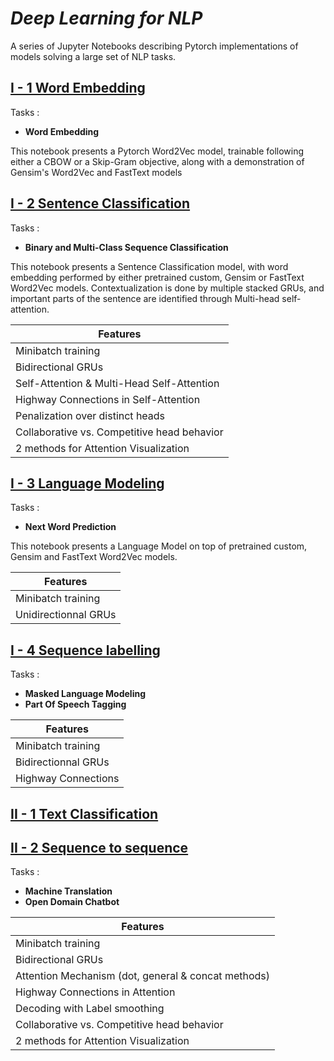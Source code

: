# _Deep Learning for NLP_
A series of Jupyter Notebooks describing Pytorch implementations of models solving a large set of NLP tasks.



## [I - 1 Word Embedding](https://github.com/JBAujogue/Deep-Learning-for-NLP/tree/master/DL4NLP%20notebooks)

 Tasks :

- **Word Embedding**

This notebook presents a Pytorch Word2Vec model, trainable following either a CBOW or a Skip-Gram objective, along with a demonstration of Gensim's Word2Vec and FastText models

## [I - 2 Sentence Classification](https://github.com/JBAujogue/Deep-Learning-for-NLP/tree/master/DL4NLP%20notebooks)

 Tasks :

- **Binary and Multi-Class Sequence Classification**

This notebook presents a Sentence Classification model, with word embedding performed by either pretrained custom, Gensim or FastText Word2Vec models. Contextualization is done by multiple stacked GRUs, and important parts of the sentence are identified through Multi-head self-attention.

| Features |
|-----|
| Minibatch training |
| Bidirectional GRUs |
| Self-Attention & Multi-Head Self-Attention |
| Highway Connections in Self-Attention |
| Penalization over distinct heads |
| Collaborative vs. Competitive head behavior |
| 2 methods for Attention Visualization |


## [I - 3 Language Modeling](https://github.com/JBAujogue/Deep-Learning-for-NLP/tree/master/DL4NLP%20notebooks)

Tasks :

- **Next Word Prediction**

This notebook presents a Language Model on top of pretrained custom, Gensim and FastText Word2Vec models.

| Features |
|-----|
| Minibatch training |
| Unidirectionnal GRUs |

## [I - 4 Sequence labelling](https://github.com/JBAujogue/Deep-Learning-for-NLP/tree/master/DL4NLP%20notebooks)

Tasks :

- **Masked Language Modeling**
- **Part Of Speech Tagging**


| Features |
|-----|
| Minibatch training |
| Bidirectionnal GRUs |
| Highway Connections |
 


## [II - 1 Text Classification](https://github.com/JBAujogue/Deep-Learning-for-NLP/tree/master/DL4NLP%20notebooks)

## [II - 2 Sequence to sequence](https://github.com/JBAujogue/Deep-Learning-for-NLP/tree/master/DL4NLP%20notebooks)

Tasks :

- **Machine Translation**
- **Open Domain Chatbot**

| Features |
|-----|
| Minibatch training |
| Bidirectional GRUs |
| Attention Mechanism (dot, general & concat methods) |
| Highway Connections in Attention |
| Decoding with Label smoothing |
| Collaborative vs. Competitive head behavior |
| 2 methods for Attention Visualization |
